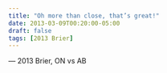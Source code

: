 ```yaml
---
title: "Oh more than close, that’s great!"
date: 2013-03-09T00:20:00-05:00
draft: false
tags: [2013 Brier]
---
```

— 2013 Brier, ON vs AB
<!--more--> 

